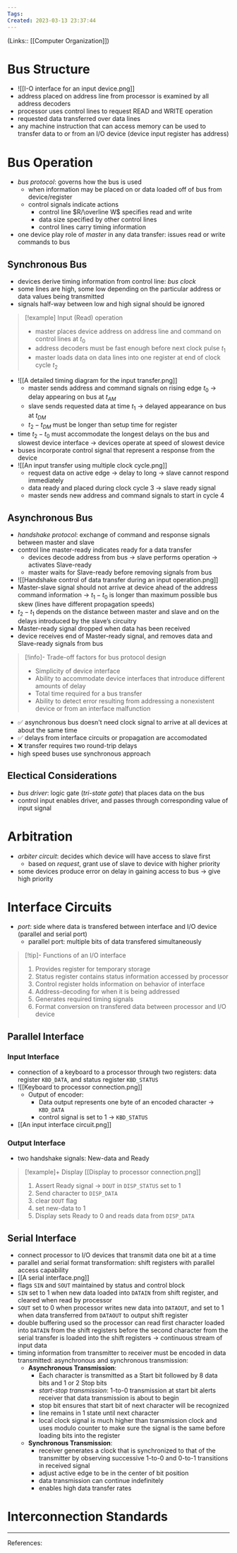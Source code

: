 ```yaml
---
Tags: 
Created: 2023-03-13 23:37:44
---
```

(Links:: [[Computer Organization]])

# Bus Structure
- ![[I-O interface for an input device.png]]
- address placed on address line from processor is examined by all address decoders
- processor uses control lines to request READ and WRITE operation
- requested data transferred over data lines
- any machine instruction that can access memory can be used to transfer data to or from an I/O device (device input register has address)
# Bus Operation
- *bus protocol*: governs how the bus is used
	- when information may be placed on or data loaded off of bus from device/register
	- control signals indicate actions
		- control line $R/\overline W$ specifies read and write
		- data size specified by other control lines
		- control lines carry timing information
- one device play role of *master* in any data transfer: issues read or write commands to bus
## Synchronous Bus
- devices derive timing information from control line: *bus clock*
- some lines are high, some low depending on the particular address or data values being transmitted
- signals half-way between low and high signal should be ignored

> [!example] Input (Read) operation
> - master places device address on address line and command on control lines at $t_0$
> - address decoders must be fast enough before next clock pulse $t_1$
> - master loads data on data lines into one register at end of clock cycle $t_2$

- ![[A detailed timing diagram for the input transfer.png]]
	- master sends address and command signals on rising edge $t_0$ -> delay appearing on bus at $t_{AM}$
	- slave sends requested data at time $t_1$ -> delayed appearance on bus at $t_{DM}$
	- $t_2-t_{DM}$ must be longer than setup time for register
- time $t_2-t_0$ must accommodate the longest delays on the bus and slowest device interface -> devices operate at speed of slowest device
- buses incorporate control signal that represent a response from the device
- ![[An input transfer using multiple clock cycle.png]]
	- request data on active edge -> delay to long -> slave cannot respond immediately
	- data ready and placed during clock cycle 3 -> slave ready signal
	- master sends new address and command signals to start in cycle 4
## Asynchronous Bus
- *handshake protocol*: exchange of command and response signals between master and slave
- control line master-ready indicates ready for a data transfer
	- devices decode address from bus -> slave performs operation -> activates Slave-ready
	- master waits for Slave-ready before removing signals from bus
- ![[Handshake control of data transfer during an input operation.png]]
- Master-slave signal should not arrive at device ahead of the address command information -> $t_1-t_0$ is longer than maximum possible bus skew (lines have different propagation speeds)
- $t_2 − t_1$ depends on the distance between master and slave and on the delays introduced by the slave’s circuitry
- Master-ready signal dropped when data has been received
- device receives end of Master-ready signal, and removes data and Slave-ready signals from bus

> [!info]- Trade-off factors for bus protocol design
> - Simplicity of device interface
> - Ability to accommodate device interfaces that introduce different amounts of delay
> - Total time required for a bus transfer
> - Ability to detect error resulting from addressing a nonexistent device or from an interface malfunction

- ✅ asynchronous bus doesn't need clock signal to arrive at all devices at about the same time 
- ✅ delays from interface circuits or propagation are accomodated
- ❌ transfer requires two round-trip delays
- high speed buses use synchronous approach
## Electical Considerations
- *bus driver*: logic gate (*tri-state gate*) that places data on the bus
- control input enables driver, and passes through corresponding value of input signal
# Arbitration
- *arbiter circuit*: decides which device will have access to slave first
	- based on *request*, grant use of slave to device with higher priority
- some devices produce error on delay in gaining access to bus -> give high priority
# Interface Circuits
- *port*: side where data is transfered between interface and I/O device (parallel and serial port)
	- parallel port: multiple bits of data transfered simultaneously
 
> [!tip]- Functions of an I/O interface
> 1. Provides register for temporary storage
> 2. Status register contains status information accessed by processor
> 3. Control register holds information on behavior of interface
> 4. Address-decoding for when it is being addressed
> 5. Generates required timing signals
> 6. Format conversion on transfered data between processor and I/O device

## Parallel Interface
### Input Interface
- connection of a keyboard to a processor through two registers: data register `KBD_DATA`, and status register `KBD_STATUS`
- ![[Keyboard to processor connection.png]]
	- Output of encoder:
		- Data output represents one byte of an encoded character -> `KBD_DATA`
		- control signal is set to 1 -> `KBD_STATUS`
- [[An input interface circuit.png]]
### Output Interface
- two handshake signals: New-data and Ready

> [!example]+ Display
> [[Display to processor connection.png]]
> 1. Assert Ready signal -> `DOUT` in `DISP_STATUS` set to 1
> 2. Send character to `DISP_DATA`
> 	1. clear `DOUT` flag
> 	2. set new-data to 1
> 3. Display sets Ready to 0 and reads data from `DISP_DATA`

## Serial Interface
- connect processor to I/O devices that transmit data one bit at a time
- parallel and serial format transformation: shift registers with parallel access capability
- [[A serial interface.png]]
- flags `SIN` and `SOUT` maintained by status and control block
- `SIN` set to 1 when new data loaded into `DATAIN` from shift register, and cleared when read by processor
- `SOUT` set to 0 when processor writes new data into `DATAOUT`, and set to 1 when data transferred from `DATAOUT` to output shift register
- double buffering used so the processor can read first character loaded into `DATAIN` from the shift registers before the second character from the serial transfer is loaded into the shift registers -> continuous stream of input data
- timing information from transmitter to receiver must be encoded in data transmitted: asynchronous and synchronous transmission:
	- **Asynchronous Transmission**: 
		- Each character is transmitted as a Start bit followed by 8 data bits and 1 or 2 Stop bits
		- *start-stop transmission*: 1-to-0 transmission at start bit alerts receiver that data transmission is about to begin
		- stop bit ensures that start bit of next character will be recognized
		- line remains in 1 state until next character
		- local clock signal is much higher than transmission clock and uses modulo counter to make sure the signal is the same before loading bits into the register
	- **Synchronous Transmission**: 
		- receiver generates a clock that is synchronized to that of the transmitter by observing successive 1-to-0 and 0-to-1 transitions in received signal
		- adjust active edge to be in the center of bit position
		- data transmission can continue indefinitely
		- enables high data transfer rates
# Interconnection Standards


---
References: